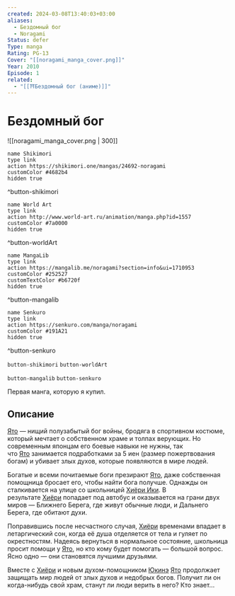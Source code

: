 ```yaml
---
created: 2024-03-08T13:40:03+03:00
aliases:
  - Бездомный бог
  - Noragami
Status: defer
Type: manga
Rating: PG-13
Cover: "[[noragami_manga_cover.png]]"
Year: 2010
Episode: 1
related:
  - "[[⛩️Бездомный бог (аниме)]]"
---
```


# Бездомный бог

![[noragami_manga_cover.png | 300]]


```button
name Shikimori
type link
action https://shikimori.one/mangas/24692-noragami
customColor #4682b4
hidden true
```
^button-shikimori

```button
name World Art
type link
action http://www.world-art.ru/animation/manga.php?id=1557
customColor #7a0000
hidden true
```
^button-worldArt

```button
name MangaLib
type link
action https://mangalib.me/noragami?section=info&ui=1710953
customColor #252527
customTextColor #b6720f
hidden true
```
^button-mangalib

```button
name Senkuro
type link
action https://senkuro.com/manga/noragami
customColor #191A21
hidden true
```
^button-senkuro

`button-shikimori` `button-worldArt`

`button-mangalib` `button-senkuro`

Первая манга, которую я купил.


## Описание

[Ято](https://shikimori.one/characters/84677-yato) — нищий полузабытый бог войны, бродяга в спортивном костюме, который мечтает о собственном храме и толпах верующих. Но современным японцам его боевые навыки не нужны, так что [Ято](https://shikimori.one/characters/84677-yato) занимается подработками за 5 иен (размер пожертвования богам) и убивает злых духов, которые появляются в мире людей.

Богатые и всеми почитаемые боги презирают [Ято](https://shikimori.one/characters/84677-yato), даже собственная помощница бросает его, чтобы найти бога получше. Однажды он сталкивается на улице со школьницей [Хиёри Ики](https://shikimori.one/characters/84679-hiyori-iki). В результате [Хиёри](https://shikimori.one/characters/84679-hiyori-iki) попадает под автобус и оказывается на грани двух миров — Ближнего Берега, где живут обычные люди, и Дальнего Берега, где обитают духи.

Поправившись после несчастного случая, [Хиёри](https://shikimori.one/characters/84679-hiyori-iki) временами впадает в летаргический сон, когда её душа отделяется от тела и гуляет по окрестностям. Надеясь вернуться в нормальное состояние, школьница просит помощи у [Ято](https://shikimori.one/characters/84677-yato), но кто кому будет помогать — большой вопрос. Ясно одно — они становятся лучшими друзьями.

Вместе с [Хиёри](https://shikimori.one/characters/84679-hiyori-iki) и новым духом-помощником [Юкинэ](https://shikimori.one/characters/84681-yukine) [Ято](https://shikimori.one/characters/84677-yato) продолжает защищать мир людей от злых духов и недобрых богов. Получит ли он когда-нибудь свой храм, станут ли люди верить в него? Кто знает...
